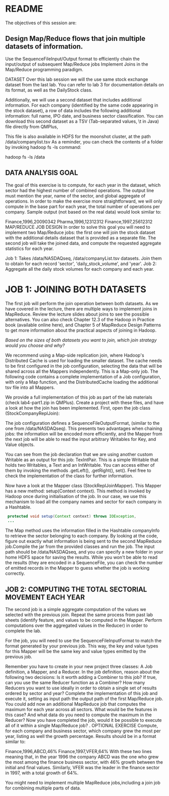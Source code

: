 # README
The objectives of this session are:

## Design Map/Reduce flows that join multiple datasets of information.
Use the SequenceFileInput/Output format to efficiently chain the input/output of subsequent Map/Reduce jobs
Implement Joins in the Map/Reduce programming paradigm.

DATASET
Over this lab session we will the use same stock exchange dataset from the last lab. You can refer to lab 3 for documentation details on its format, as well as the DailyStock class.

Additionally, we will use a second dataset that includes additional information. For each company (identified by the same code appearing in the stock dataset), a row of data includes the following additional information: full name, IPO date, and business sector classification. You can download this second dataset as a TSV (Tab-separated values, \t in Java) file directly from QMPlus,


This file is also available in HDFS for the moonshot cluster, at the path /data/companylist.tsv As a reminder, you can check the contents of a folder by invoking hadoop fs -ls command:


hadoop fs -ls /data



## DATA ANALYSIS GOAL
The goal of this exercise is to compute, for each year in the dataset, which sector had the highest number of combined operations. The output line must mention the year, name of the sector, and global aggregate of operations. In order to make the exercise more straightforward, we will only compute in the base part for each year, the total number of operations per company. Sample output (not based on the real data) would look similar to:

Finance,1996,20090342
Pharma,1996,12312312
Finance,1997,25612312
MAP/REDUCE JOB DESIGN
In order to solve this goal you will need to implement two Map/Reduce jobs: the first one will join the stock dataset with the additional details dataset that is provided as a separate file. The second job will take the joined data, and compute the requested aggregate statistics for each year.

Job 1: Takes /data/NASDAQseq, /data/companyList.tsv datasets. Join them to obtain for each record 'sector', 'daily_stock_volume', and 'year'.
Job 2: Aggregate all the daily stock volumes for each company and each year.

# JOB 1: JOINING BOTH DATASETS
The first job will perform the join operation between both datasets.
As we have covered in the lecture, there are multiple ways to implement joins in MapReduce. Review the lecture slides about joins to see the possible alternatives. You can also check Chapter 12.3 of the Hadoop in Practice book (available online here), and Chapter 5 of MapReduce Design Patterns to get more information about the practical aspects of joining in Hadoop.

_Based on the sizes of both datasets you want to join, which join strategy would you choose and why?_

We recommend using a Map-side replication join, where Hadoop's Distributed Cache is used for loading the smaller dataset. The cache needs to be first configured in the job configuration, selecting the data that will be shared across all the Mappers independently. This is a Map-only job. The following code contains a complete implementation of a Job configuration, with only a Map function, and the DistributedCache loading the additional tsv file into all Mappers.

We provide a full implementation of this job as part of the lab materials (check lab4-part1.zip in QMPlus). Create a project with these files, and have a look at how the join has been implemented. First, open the job class (StockCompanyReplJoin):

The job configuration defines a SequenceFileOutputFormat, (similar to the one from /data/NASDAQseq). This presents two advantages when chaining jobs: the information will be encoded more efficiently, and the Mapper from the next job will be able to read the input arbitrary Writables for Key, and Value objects.

You can see from the job declaration that we are using another custom Writable as an output for this job: TexIntPair. This is a simple Writable that holds two Writables, a Text and an IntWritable. You can access either of them by invoking the methods .getLeft(), .getRight(), set(). Feel free to check the implementation of the class for further information.

Now have a look at the Mapper class (StockReplJoinMapper). This Mapper has a new method: setup(Context context). This method is invoked by Hadoop once during initialisation of the job. In our case, we use this mechanism to load all the company names and sector for each company in a Hashtable.

```java
 protected void setup(Context context) throws IOException,
 ...
 ```
The Map method uses the information filled in the Hashtable companyInfo to retrieve the sector belonging to each company. By looking at the code, figure out exactly what information is being sent to the second MapReduce job.Compile the jar from the provided classes and run the job. The input path should be /data/NASDAQseq, and you can specify a new folder in your home HDFS space for saving the results. While you won't be able to read the results (they are encoded in a SequenceFile, you can check the number of emitted records in the Mapper to guess whether the job is working correctly.

## JOB 2: COMPUTING THE TOTAL SECTORIAL MOVEMENT EACH YEAR
The second job is a simple aggregate computation of the values we selected with the previous join. Repeat the same process from past lab sheets (identify feature, and values to be computed in the Mapper. Perform computations over the aggregated values in the Reducer) in order to complete the lab.

For the job, you will need to use the SequenceFileInputFormat to match the format generated by your previous job. This way, the key and value types for this Mapper will be the same key and value types emitted by the previous job.

Remember you have to create in your new project three classes: A Job definition, a Mapper, and a Reducer. In the job definition, reason about the following two decisions: Is it worth adding a Combiner to this job? If true, can you use the same Reducer function as a Combiner? How many Reducers you want to use ideally in order to obtain a single set of results ordered by sector and year?
Complete the implementation of this job and execute it, setting as input path the output path of the first Map/Reduce job.
You could add now an additional MapReduce job that computes the maximum for each year across all sectors. What would be the features in this case? And what data do you need to compute the maximum in the Reducer?
Now you have completed the job, would it be possible to execute all of it within a single Map/Reduce job?
.
OPTIONAL EXERCISE
Compute, for each company and business sector, which company grew the most per year, listing as well the growth percentage. Results should be in a format similar to:

Finance,1996,ABCD,46%
Finance,1997,VFER,64%
With these two lines meaning that, in the year 1996 the company ABCD was the one who grew the most among the finance business sector, with 46% growth between the initial and final values. Similarly, VFER was the leader in the finance sector in 1997, with a total growth of 64%.

You might need to implement multiple MapReduce jobs,including a join job for combining multiple parts of data.

